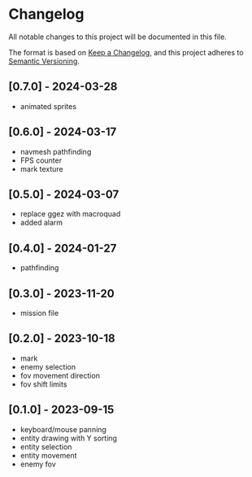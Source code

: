# Changelog

All notable changes to this project will be documented in this file.

The format is based on [Keep a Changelog](https://keepachangelog.com/en/1.0.0/),
and this project adheres to [Semantic Versioning](https://semver.org/spec/v2.0.0.html).

## [0.7.0] - 2024-03-28
- animated sprites

## [0.6.0] - 2024-03-17
- navmesh pathfinding
- FPS counter
- mark texture

## [0.5.0] - 2024-03-07
- replace ggez with macroquad
- added alarm

## [0.4.0] - 2024-01-27
- pathfinding

## [0.3.0] - 2023-11-20
- mission file

## [0.2.0] - 2023-10-18
- mark
- enemy selection
- fov movement direction
- fov shift limits

## [0.1.0] - 2023-09-15

- keyboard/mouse panning
- entity drawing with Y sorting
- entity selection
- entity movement
- enemy fov
